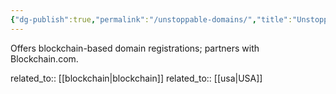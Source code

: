```yaml
---
{"dg-publish":true,"permalink":"/unstoppable-domains/","title":"Unstoppable Domains"}
---
```



Offers blockchain-based domain registrations; partners with Blockchain.com.

related_to:: [[blockchain\|blockchain]]
related_to:: [[usa\|USA]]
